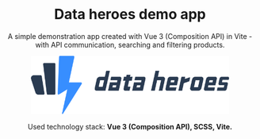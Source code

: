 <div style="margin-top:0; padding-top:0" align="center">
<h1 style="margin-top:0">Data heroes demo app</h1>
<p>A simple demonstration app created with Vue 3 (Composition API) in Vite - with API communication, searching and filtering products.</p>
  
<img src="/public/data-heroes-logo.svg" width="400"/>

<p>Used technology stack: <b>Vue 3 (Composition API), SCSS, Vite.</b></p>
